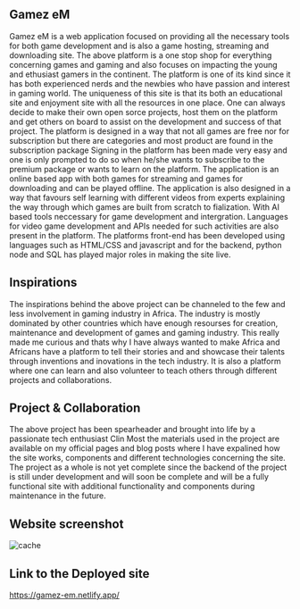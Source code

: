 ## Gamez eM
Gamez eM is a web application focused on providing all the necessary tools for both game development and is also a game hosting, streaming and downloading site.
The above platform is a one stop shop for everything concerning games and gaming and also focuses on impacting the young and ethusiast gamers in the continent.
The platform is one of its kind since it has both experienced nerds and the newbies who have passion and interest in gaming world.
The uniqueness of this site is that its both an educational site and enjoyment site with all the resources in one place.
One can always decide to make their own open sorce projects, host them on the platform and get others on board to assist on the development and success of that project.
The platform is designed in a way that not all games are free nor for subscription but there are categories and most product are found in the subscription package
Signing in the platform has been made very easy and one is only prompted to do so when he/she wants to subscribe to the premium package or wants to learn on the platform.
The application is an online based app with both games for streaming and games for downloading and can be played offline.
The application is also designed in a way that favours self learning with different videos from experts explaining the way through which games are built from scratch to fialization. With AI based tools neccessary for  game development and intergration.
Languages for video game development and APIs needed for such activities are also present in the platform.
The platforms front-end has been developed using languages such as HTML/CSS and javascript and for the backend, python node and SQL has played major roles in making the site live.

## Inspirations
The inspirations behind the above project can be channeled to the few and less involvement in gaming industry in Africa.
The industry is mostly dominated by other countries which have enough resourses for creation, maintenance and development of games and gaming industry.
This really made me curious and thats why I have always wanted to make Africa and Africans have a platform to tell their stories and and showcase their talents through inventions and inovations in the tech industry.
It is also a platform where one can learn and also volunteer to teach others through different projects and collaborations.

## Project & Collaboration
The above project has been spearheader and brought into life by a passionate tech enthusiast Clin
Most the materials used in the project are available on my official pages and blog posts where I have expalined how the site works, components and different technologies concerning the site.
The project as a whole is not yet complete since the backend of the project is still under development and will soon be complete and will be a fully functional site with additional functionality and components during maintenance in the future.

## Website screenshot

![cache](https://github.com/user-attachments/assets/126cb82e-41d3-4607-9189-34266f908e2b)


## Link to the Deployed site
https://gamez-em.netlify.app/
